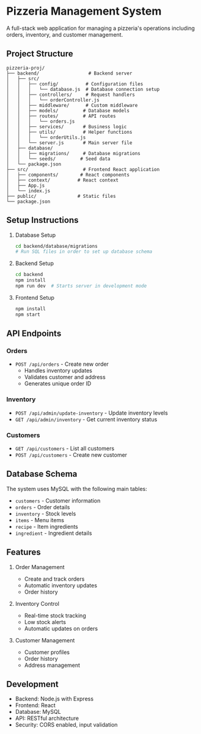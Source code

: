 # Pizzeria Management System

A full-stack web application for managing a pizzeria's operations including orders, inventory, and customer management.

## Project Structure

```
pizzeria-proj/
├── backend/                  # Backend server
│   ├── src/
│   │   ├── config/          # Configuration files
│   │   │   └── database.js  # Database connection setup
│   │   ├── controllers/     # Request handlers
│   │   │   └── orderController.js
│   │   ├── middleware/      # Custom middleware
│   │   ├── models/         # Database models
│   │   ├── routes/         # API routes
│   │   │   └── orders.js
│   │   ├── services/       # Business logic
│   │   ├── utils/          # Helper functions
│   │   │   └── orderUtils.js
│   │   └── server.js       # Main server file
│   ├── database/
│   │   ├── migrations/     # Database migrations
│   │   └── seeds/         # Seed data
│   └── package.json
├── src/                    # Frontend React application
│   ├── components/        # React components
│   ├── context/          # React context
│   ├── App.js
│   └── index.js
├── public/               # Static files
└── package.json
```

## Setup Instructions

1. Database Setup
   ```bash
   cd backend/database/migrations
   # Run SQL files in order to set up database schema
   ```

2. Backend Setup
   ```bash
   cd backend
   npm install
   npm run dev  # Starts server in development mode
   ```

3. Frontend Setup
   ```bash
   npm install
   npm start
   ```

## API Endpoints

### Orders
- `POST /api/orders` - Create new order
  - Handles inventory updates
  - Validates customer and address
  - Generates unique order ID

### Inventory
- `POST /api/admin/update-inventory` - Update inventory levels
- `GET /api/admin/inventory` - Get current inventory status

### Customers
- `GET /api/customers` - List all customers
- `POST /api/customers` - Create new customer

## Database Schema

The system uses MySQL with the following main tables:
- `customers` - Customer information
- `orders` - Order details
- `inventory` - Stock levels
- `items` - Menu items
- `recipe` - Item ingredients
- `ingredient` - Ingredient details

## Features

1. Order Management
   - Create and track orders
   - Automatic inventory updates
   - Order history

2. Inventory Control
   - Real-time stock tracking
   - Low stock alerts
   - Automatic updates on orders

3. Customer Management
   - Customer profiles
   - Order history
   - Address management

## Development

- Backend: Node.js with Express
- Frontend: React
- Database: MySQL
- API: RESTful architecture
- Security: CORS enabled, input validation 